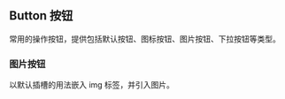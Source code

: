 <div class="demo-header">
<p class="overviewicon">
  <span class="wapi-form-button"/>
</p>

## Button 按钮

<nova-uxlink widget-name="Button"></nova-uxlink>

常用的操作按钮，提供包括默认按钮、图标按钮、图片按钮、下拉按钮等类型。
</div>

### 图片按钮

以默认插槽的用法嵌入 img 标签，并引入图片。

<nova-demo-view link="button/image"></nova-demo-view>

<br>
